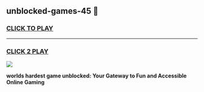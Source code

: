 
## unblocked-games-45 👋
<h3>
<a href="https://premium.freeplayer.one?title=unblocked-games-45&ref=14F">CLICK TO PLAY</a></h3>
<hr>

<h3>
<a href="https://premium.freeplayer.one?title=unblocked-games-45&ref=14F">CLICK 2 PLAY</a>
  
</h3>

<a href="https://premium.freeplayer.one?title=unblocked-games-45&ref=12F/"><img src="https://clearcache.store/games.png"></a>


**worlds hardest game unblocked: Your Gateway to Fun and Accessible Online Gaming**
